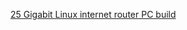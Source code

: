 [25 Gigabit Linux internet router PC build](https://michael.stapelberg.ch/posts/2021-07-10-linux-25gbit-internet-router-pc-build/)

